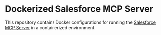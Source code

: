 # Dockerized Salesforce MCP Server

This repository contains Docker configurations for running the [Salesforce MCP Server](https://github.com/kablewy/salesforce-mcp-server) in a containerized environment.